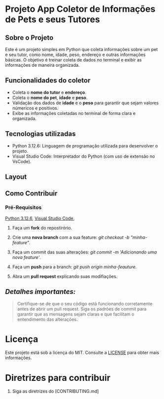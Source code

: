 # Projeto App Coletor de Informações de Pets e seus Tutores

## Sobre o Projeto 
Este é um projeto simples em Python que coleta informações sobre um pet e seu tutor, como nome, idade, peso, endereço e outras informações básicas.
O objetivo é treinar coleta de dados no terminal e exibir as informações de maneira organizada.

## Funcionalidades do coletor
- Coleta o **nome do tutor** e **endereço**.
- Coleta o **nome do pet**, **idade** e **peso**.
- Validação dos dados de **idade** e o **peso** para garantir que sejam valores númericos e positivos.
- Exibe as informações coletadas no terminal de forma clara e organizada.

## Tecnologias utilizadas
- Python 3.12.6: Linguagem de programação utilizada para desenvolver o projeto.
- Visual Studio Code: Interpretador do Python (com  uso de extensão no VsCode).


## Layout




## Como Contribuir

### Pré-Requisitos
[Python 3.12.6](https://www.python.org/downloads/),
[Visual Studio Code](https://code.visualstudio.com/Download),


1. Faça um **fork** do repostirório.

2. Crie uma **nova branch** com a sua feature: *git checkout -b "minha-feature"*.
3. Faça um commit das suas alterações: *git commit -m 'Adicionando uma nova feature'*.
4. Faça um **push** para a branch: *git push origin minha-feauture*.
5. Abra um **pull request** explicando suas modifiações.

  ## **_Detalhes importantes:_**
  >Certifique-se de que o seu código está funcionando corretamente antes de abrir um pull request.
  >Siga os padrões de commit para garantir que as mensagens sejam claras e que facilitam o entendimento das alterações.
   
   # Licença
   Este projeto está sob a licença do MIT. Consulte a [LICENSE](https://github.com/michelle-sstudart/Projeto-Versionamento-Ada/blob/main/LICENSE) para obter mais informações.
  
  # Diretrizes para contribuir
  1. Siga as diretrizes do [CONTRIBUTING.md]